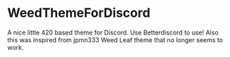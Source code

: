 # WeedThemeForDiscord
A nice little 420 based theme for Discord. Use Betterdiscord to use!
Also this was inspired from jpmn333 Weed Leaf theme that no longer seems to work.
